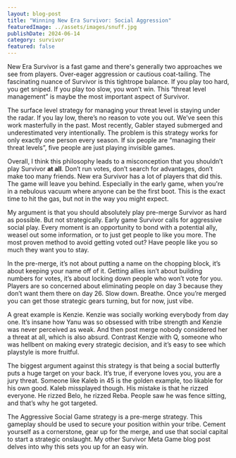 ```yaml
---
layout: blog-post
title: "Winning New Era Survivor: Social Aggression"
featuredImage: ../assets/images/snuff.jpg
publishDate: 2024-06-14
category: survivor
featured: false
---
```


New Era Survivor is a fast game and there's generally two approaches we see from players. Over-eager aggression or cautious coat-tailing. The fascinating nuance of Survivor is this tightrope balance. If you play too hard, you get sniped. If you play too slow, you won’t win. This “threat level management” is maybe the most important aspect of Survivor.

The surface level strategy for managing your threat level is staying under the radar. If you lay low, there’s no reason to vote you out. We’ve seen this work masterfully in the past. Most recently, Gabler stayed submerged and underestimated very intentionally. The problem is this strategy works for only exactly one person every season. If six people are “managing their threat levels”, five people are just playing invisible games.

Overall, I think this philosophy leads to a misconception that you shouldn’t play Survivor **at all**. Don’t run votes, don’t search for advantages, don’t make too many friends. New era Survivor has a lot of players that did this. The game will leave you behind. Especially in the early game, when you're in a nebulous vacuum where anyone can be the first boot. This is the exact time to hit the gas, but not in the way you might expect.

My argument is that you should absolutely play pre-merge Survivor as hard as possible. But not strategically. Early game Survivor calls for aggressive social play. Every moment is an opportunity to bond with a potential ally, weasel out some information, or to just get people to like you more. The most proven method to avoid getting voted out? Have people like you so much they want you to stay.

In the pre-merge, it’s not about putting a name on the chopping block, it’s about keeping your name off of it. Getting allies isn’t about building numbers for votes, it’s about locking down people who won’t vote for you. Players are so concerned about eliminating people on day 3 because they don’t want them there on day 26. Slow down. Breathe. Once you’re merged you can get those strategic gears turning, but for now, just vibe.

A great example is Kenzie. Kenzie was socially working everybody from day one. It’s insane how Yanu was so obsessed with tribe strength and Kenzie was never perceived as weak. And then post merge nobody considered her a threat at all, which is also absurd. Contrast Kenzie with Q, someone who was hellbent on making every strategic decision, and it’s easy to see which playstyle is more fruitful.

The biggest argument against this strategy is that being a social butterfly puts a huge target on your back. It’s true, if everyone loves you, you are a jury threat. Someone like Kaleb in 45 is the golden example, too likable for his own good. Kaleb missplayed though. His mistake is that he rizzed everyone. He rizzed Belo, he rizzed Reba. People saw he was fence sitting, and that’s why he got targeted.

The Aggressive Social Game strategy is a pre-merge strategy. This gameplay should be used to secure your position within your tribe. Cement yourself as a cornerstone, gear up for the merge, and use that social capital to start a strategic onslaught. My other Survivor Meta Game blog post delves into why this sets you up for an easy win.
